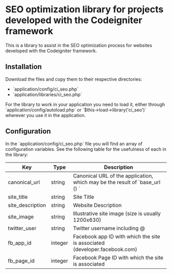 # SEO optimization library for projects developed with the Codeigniter framework

This is a library to assist in the SEO optimization process for websites developed with the Codeigniter framework.

## Installation

Download the files and copy them to their respective directories:

- ´application/config/ci_seo.php´
- ´application/libraries/ci_seo.php´

For the library to work in your application you need to load it, either through ´application/config/autoload.php´ or ´$this->load->library('ci_seo')´ wherever you use it in the application.

## Configuration

In the ´application/config/ci_seo.php´ file you will find an array of configuration variables. See the following table for the usefulness of each in the library:

| Key               | Type    | Description                                                                    |
|-------------------|---------|--------------------------------------------------------------------------------|
| canonical\_url    | string  | Canonical URL of the application, which may be the result of ´base\_url \(\) ´ |
| site\_title       | string  | Site Title                                                                     |
| site\_description | string  | Website Description                                                            |
| site\_image       | string  | Illustrative site image \(size is usually 1200x630\)                           |
| twitter\_user     | string  | Twitter username including @                                                   |
| fb\_app\_id       | integer | Facebook app ID with which the site is associated \(developer\.facebook\.com\) |
| fb\_page\_id      | integer | Facebook Page ID with which the site is associated                             |
